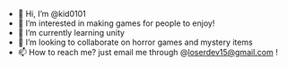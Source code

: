 - 👋 Hi, I’m @kid0101
- 👀 I’m interested in making games for people to enjoy!
- 🌱 I’m currently learning unity
- 💞️ I’m looking to collaborate on horror games and mystery items
- 📫 How to reach me? just email me through @loserdev15@gmail.com ! 

<!---
kid0101/kid0101 is a ✨ special ✨ repository because its `README.md` (this file) appears on your GitHub profile.
You can click the Preview link to take a look at your changes.
--->
